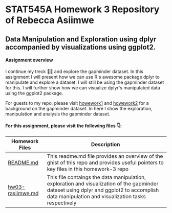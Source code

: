 # STAT545A Homework 3 Repository of Rebecca Asiimwe 

## Data Manipulation and Exploration using dplyr accompanied by visualizations using ggplot2.

#### Assignment overview
I continue my treck :walking::walking: and explore the gapminder dataset. In this assignment I will present how we can use R's awesome package dplyr to manipulate and explore a dataset. I will still be using the gapminder dataset for this. I will further show how we can visualize dplyr's manipulated data using the ggplot2 package.  

For guests to my repo, please visit [howework1](https://github.com/STAT545-UBC-students/hw01-rasiimwe) and [howework2](https://github.com/STAT545-UBC-students/hw02-rasiimwe/blob/master/hw02.md) for a background on the gapminder dataset. In here I show the exploration, manipulation and analysis the gapminder dataset. 


#### For this assignment, please visit the following files :point_down::

|   **Homework Files**   | **Description** |
|----------------|------------|
|[README.md](https://github.com/STAT545-UBC-students/hw03-rasiimwe/blob/master/README.md)|This readme.md file provides an overview of the ghist of this repo and provides useful pointers to key files in this homework-3 repo |
|[hw03-rasiimwe.md](https://github.com/STAT545-UBC-students/hw03-rasiimwe/blob/master/hw03-rasiimwe.md)| This file contaings the data manipulation, exploration and visualization of the gapminder dataset using dplyr and ggplot2 to accomplish data manipulation and visualization tasks respectively |


